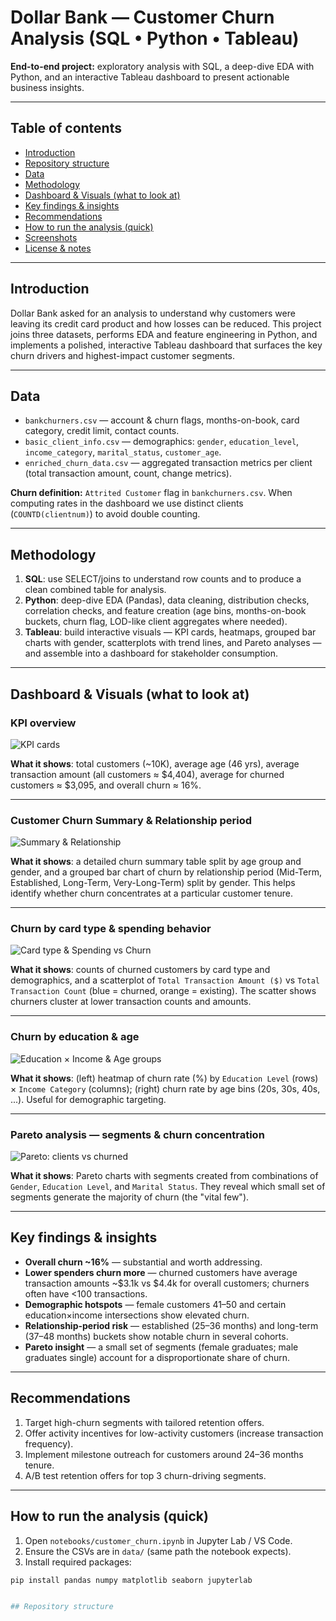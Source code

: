 # Dollar Bank — Customer Churn Analysis (SQL • Python • Tableau)

**End-to-end project:** exploratory analysis with SQL, a deep-dive EDA with Python, and an interactive Tableau dashboard to present actionable business insights.

---

## Table of contents
- [Introduction](#introduction)  
- [Repository structure](#repository-structure)  
- [Data](#data)  
- [Methodology](#methodology)  
- [Dashboard & Visuals (what to look at)](#dashboard--visuals-what-to-look-at)  
- [Key findings & insights](#key-findings--insights)  
- [Recommendations](#recommendations)  
- [How to run the analysis (quick)](#how-to-run-the-analysis-quick)  
- [Screenshots](#screenshots)  
- [License & notes](#license--notes)

---

## Introduction
Dollar Bank asked for an analysis to understand why customers were leaving its credit card product and how losses can be reduced. This project joins three datasets, performs EDA and feature engineering in Python, and implements a polished, interactive Tableau dashboard that surfaces the key churn drivers and highest-impact customer segments.

---




## Data
- `bankchurners.csv` — account & churn flags, months-on-book, card category, credit limit, contact counts.  
- `basic_client_info.csv` — demographics: `gender`, `education_level`, `income_category`, `marital_status`, `customer_age`.  
- `enriched_churn_data.csv` — aggregated transaction metrics per client (total transaction amount, count, change metrics).

**Churn definition:** `Attrited Customer` flag in `bankchurners.csv`. When computing rates in the dashboard we use distinct clients (`COUNTD(clientnum)`) to avoid double counting.

---

## Methodology
1. **SQL**: use SELECT/joins to understand row counts and to produce a clean combined table for analysis.  
2. **Python**: deep-dive EDA (Pandas), data cleaning, distribution checks, correlation checks, and feature creation (age bins, months-on-book buckets, churn flag, LOD-like client aggregates where needed).  
3. **Tableau**: build interactive visuals — KPI cards, heatmaps, grouped bar charts with gender, scatterplots with trend lines, and Pareto analyses — and assemble into a dashboard for stakeholder consumption.

---

## Dashboard & Visuals (what to look at)

### KPI overview

![KPI cards](screenshots/screenshot_kpi.png)

**What it shows**: total customers (~10K), average age (46 yrs), average transaction amount (all customers ≈ $4,404), average for churned customers ≈ $3,095, and overall churn ≈ 16%.

---

### Customer Churn Summary & Relationship period

![Summary & Relationship](screenshots/screenshot_summary_relationship.png)

**What it shows**: a detailed churn summary table split by age group and gender, and a grouped bar chart of churn by relationship period (Mid-Term, Established, Long-Term, Very-Long-Term) split by gender. This helps identify whether churn concentrates at a particular customer tenure.

---

### Churn by card type & spending behavior
![Card type & Spending vs Churn](screenshots/screenshot_spend_cardtype.png)

**What it shows**: counts of churned customers by card type and demographics, and a scatterplot of `Total Transaction Amount ($)` vs `Total Transaction Count` (blue = churned, orange = existing). The scatter shows churners cluster at lower transaction counts and amounts.

---

### Churn by education & age
![Education × Income & Age groups](screenshots/screenshot_edu_age.png)

**What it shows**: (left) heatmap of churn rate (%) by `Education Level` (rows) × `Income Category` (columns); (right) churn rate by age bins (20s, 30s, 40s, ...). Useful for demographic targeting.

---

### Pareto analysis — segments & churn concentration
![Pareto: clients vs churned](screenshots/screenshot_pareto_clients_churned.png)

**What it shows**: Pareto charts with segments created from combinations of `Gender`, `Education Level`, and `Marital Status`. They reveal which small set of segments generate the majority of churn (the "vital few").

---

## Key findings & insights
- **Overall churn ~16%** — substantial and worth addressing.  
- **Lower spenders churn more** — churned customers have average transaction amounts ~\$3.1k vs \$4.4k for overall customers; churners often have <100 transactions.  
- **Demographic hotspots** — female customers 41–50 and certain education×income intersections show elevated churn.  
- **Relationship-period risk** — established (25–36 months) and long-term (37–48 months) buckets show notable churn in several cohorts.  
- **Pareto insight** — a small set of segments (female graduates; male graduates single) account for a disproportionate share of churn.

---

## Recommendations
1. Target high-churn segments with tailored retention offers.  
2. Offer activity incentives for low-activity customers (increase transaction frequency).  
3. Implement milestone outreach for customers around 24–36 months tenure.  
4. A/B test retention offers for top 3 churn-driving segments.

---

## How to run the analysis (quick)
1. Open `notebooks/customer_churn.ipynb` in Jupyter Lab / VS Code.  
2. Ensure the CSVs are in `data/` (same path the notebook expects).  
3. Install required packages:
```bash
pip install pandas numpy matplotlib seaborn jupyterlab


## Repository structure

